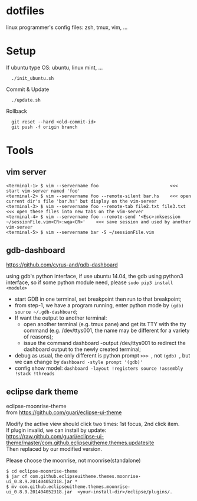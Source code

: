 # dotfiles

linux programmer's config files: zsh, tmux, vim, ...

# Setup

If ubuntu type OS: ubuntu, linux mint, ...
```Shell
  ./init_ubuntu.sh  
```
Commit & Update  
```Shell
  ./update.sh  
```
Rollback  
```Shell
  git reset --hard <old-commit-id>  
  git push -f origin branch  
```
# Tools
## vim server
```Shell
<terminal-1> $ vim --servername foo                           <<< start vim-server named 'foo'
<terminal-2> $ vim --servername foo --remote-silent bar.hs    <<< open current dir's file 'bar.hs' but display on the vim-server
<terminal-3> $ vim --servername foo --remote-tab file2.txt file3.txt   <<< open these files into new tabs on the vim-server
<terminal-4> $ vim --servername foo --remote-send '<Esc>:mksession ~/sessionFile.vim<CR>:wqa<CR>'    <<< save session and used by another vim-server
<terminal-5> $ vim --servername bar -S ~/sessionFile.vim
```
## gdb-dashboard
https://github.com/cyrus-and/gdb-dashboard

using gdb's python interface, if use ubuntu 14.04, the gdb using python3 interface, so if some python module need, please `sudo pip3 install <module>`

  - start GDB in one terminal, set breakpoint then run to that breakpoint;
  - from step-1, we have a program running, enter python mode by `(gdb) source ~/.gdb-dashboard`;
  - If want the output to another terminal:
    * open another terminal (e.g. tmux pane) and get its TTY with the tty command (e.g. /dev/ttys001, the name may be different for a variety of reasons);
    * issue the command dashboard -output /dev/ttys001 to redirect the dashboard output to the newly created terminal;
  - debug as usual, the only different is python prompt `>>> `, not `(gdb) `, but we can change by `dashboard -style prompt '(gdb)'`
  - config show model: `dashboard -layout !registers source !assembly !stack !threads`

## eclipse dark theme

eclipse-moonrise-theme  
from https://github.com/guari/eclipse-ui-theme  

Modify the active view should click two times: 1st focus, 2nd click item.  
If plugin invalid, we can install by update:  
  https://raw.github.com/guari/eclipse-ui-theme/master/com.github.eclipseuitheme.themes.updatesite  
Then replaced by our modified version.

Please choose the moonrise, not moonrise(standalone)
```Shell
$ cd eclipse-moonrise-theme
$ jar cf com.github.eclipseuitheme.themes.moonrise-ui_0.8.9.201404052318.jar *
$ mv com.github.eclipseuitheme.themes.moonrise-ui_0.8.9.201404052318.jar  <your-install-dir>/eclipse/plugins/.
```
